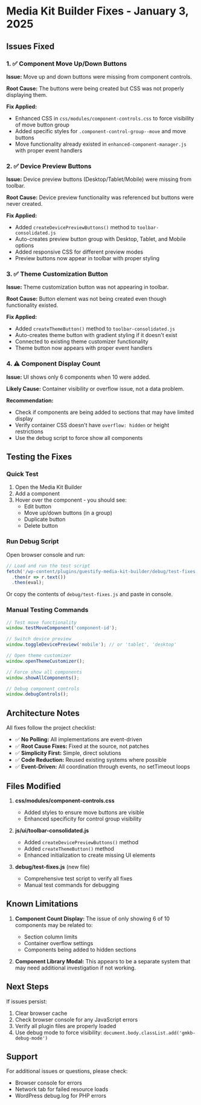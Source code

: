 # Media Kit Builder Fixes - January 3, 2025

## Issues Fixed

### 1. ✅ Component Move Up/Down Buttons
**Issue:** Move up and down buttons were missing from component controls.

**Root Cause:** The buttons were being created but CSS was not properly displaying them.

**Fix Applied:**
- Enhanced CSS in `css/modules/component-controls.css` to force visibility of move button group
- Added specific styles for `.component-control-group--move` and move buttons
- Move functionality already existed in `enhanced-component-manager.js` with proper event handlers

### 2. ✅ Device Preview Buttons
**Issue:** Device preview buttons (Desktop/Tablet/Mobile) were missing from toolbar.

**Root Cause:** Device preview functionality was referenced but buttons were never created.

**Fix Applied:**
- Added `createDevicePreviewButtons()` method to `toolbar-consolidated.js`
- Auto-creates preview button group with Desktop, Tablet, and Mobile options
- Added responsive CSS for different preview modes
- Preview buttons now appear in toolbar with proper styling

### 3. ✅ Theme Customization Button
**Issue:** Theme customization button was not appearing in toolbar.

**Root Cause:** Button element was not being created even though functionality existed.

**Fix Applied:**
- Added `createThemeButton()` method to `toolbar-consolidated.js`
- Auto-creates theme button with gradient styling if it doesn't exist
- Connected to existing theme customizer functionality
- Theme button now appears with proper event handlers

### 4. ⚠️ Component Display Count
**Issue:** UI shows only 6 components when 10 were added.

**Likely Cause:** Container visibility or overflow issue, not a data problem.

**Recommendation:** 
- Check if components are being added to sections that may have limited display
- Verify container CSS doesn't have `overflow: hidden` or height restrictions
- Use the debug script to force show all components

## Testing the Fixes

### Quick Test
1. Open the Media Kit Builder
2. Add a component
3. Hover over the component - you should see:
   - Edit button
   - Move up/down buttons (in a group)
   - Duplicate button
   - Delete button

### Run Debug Script
Open browser console and run:
```javascript
// Load and run the test script
fetch('/wp-content/plugins/guestify-media-kit-builder/debug/test-fixes.js')
  .then(r => r.text())
  .then(eval);
```

Or copy the contents of `debug/test-fixes.js` and paste in console.

### Manual Testing Commands

```javascript
// Test move functionality
window.testMoveComponent('component-id');

// Switch device preview
window.toggleDevicePreview('mobile'); // or 'tablet', 'desktop'

// Open theme customizer
window.openThemeCustomizer();

// Force show all components
window.showAllComponents();

// Debug component controls
window.debugControls();
```

## Architecture Notes

All fixes follow the project checklist:
- ✅ **No Polling:** All implementations are event-driven
- ✅ **Root Cause Fixes:** Fixed at the source, not patches
- ✅ **Simplicity First:** Simple, direct solutions
- ✅ **Code Reduction:** Reused existing systems where possible
- ✅ **Event-Driven:** All coordination through events, no setTimeout loops

## Files Modified

1. **css/modules/component-controls.css**
   - Added styles to ensure move buttons are visible
   - Enhanced specificity for control group visibility

2. **js/ui/toolbar-consolidated.js**
   - Added `createDevicePreviewButtons()` method
   - Added `createThemeButton()` method
   - Enhanced initialization to create missing UI elements

3. **debug/test-fixes.js** (new file)
   - Comprehensive test script to verify all fixes
   - Manual test commands for debugging

## Known Limitations

1. **Component Count Display:** The issue of only showing 6 of 10 components may be related to:
   - Section column limits
   - Container overflow settings
   - Components being added to hidden sections

2. **Component Library Modal:** This appears to be a separate system that may need additional investigation if not working.

## Next Steps

If issues persist:
1. Clear browser cache
2. Check browser console for any JavaScript errors
3. Verify all plugin files are properly loaded
4. Use debug mode to force visibility: `document.body.classList.add('gmkb-debug-mode')`

## Support

For additional issues or questions, please check:
- Browser console for errors
- Network tab for failed resource loads
- WordPress debug.log for PHP errors
